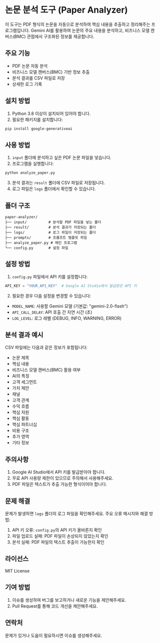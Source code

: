 # 논문 분석 도구 (Paper Analyzer)

이 도구는 PDF 형식의 논문을 자동으로 분석하여 핵심 내용을 추출하고 정리해주는 프로그램입니다. Gemini AI를 활용하여 논문의 주요 내용을 분석하고, 비즈니스 모델 캔버스(BMC) 관점에서 구조화된 정보를 제공합니다.

## 주요 기능

- PDF 논문 자동 분석
- 비즈니스 모델 캔버스(BMC) 기반 정보 추출
- 분석 결과를 CSV 파일로 저장
- 상세한 로그 기록

## 설치 방법

1. Python 3.8 이상이 설치되어 있어야 합니다.
2. 필요한 패키지를 설치합니다:
```bash
pip install google-generativeai
```

## 사용 방법

1. `input` 폴더에 분석하고 싶은 PDF 논문 파일을 넣습니다.
2. 프로그램을 실행합니다:
```bash
python analyze_paper.py
```
3. 분석 결과는 `result` 폴더에 CSV 파일로 저장됩니다.
4. 로그 파일은 `logs` 폴더에서 확인할 수 있습니다.

## 폴더 구조

```
paper-analyzer/
├── input/          # 분석할 PDF 파일을 넣는 폴더
├── result/         # 분석 결과가 저장되는 폴더
├── logs/           # 로그 파일이 저장되는 폴더
├── prompts/        # 프롬프트 템플릿 파일
├── analyze_paper.py # 메인 프로그램
└── config.py       # 설정 파일
```

## 설정 방법

1. `config.py` 파일에서 API 키를 설정합니다:
```python
API_KEY = "YOUR_API_KEY"  # Google AI Studio에서 발급받은 API 키
```

2. 필요한 경우 다음 설정을 변경할 수 있습니다:
- `MODEL_NAME`: 사용할 Gemini 모델 (기본값: "gemini-2.0-flash")
- `API_CALL_DELAY`: API 호출 간 지연 시간 (초)
- `LOG_LEVEL`: 로그 레벨 (DEBUG, INFO, WARNING, ERROR)

## 분석 결과 예시

CSV 파일에는 다음과 같은 정보가 포함됩니다:
- 논문 제목
- 핵심 내용
- 비즈니스 모델 캔버스(BMC) 활용 여부
- AI의 특징
- 고객 세그먼트
- 가치 제안
- 채널
- 고객 관계
- 수익 흐름
- 핵심 자원
- 핵심 활동
- 핵심 파트너십
- 비용 구조
- 추가 영역
- 기타 정보

## 주의사항

1. Google AI Studio에서 API 키를 발급받아야 합니다.
2. 무료 API 사용량 제한이 있으므로 주의해서 사용해주세요.
3. PDF 파일은 텍스트가 추출 가능한 형식이어야 합니다.

## 문제 해결

문제가 발생하면 `logs` 폴더의 로그 파일을 확인해주세요. 주요 오류 메시지와 해결 방법:

1. API 키 오류: `config.py`의 API 키가 올바른지 확인
2. 파일 업로드 실패: PDF 파일이 손상되지 않았는지 확인
3. 분석 실패: PDF 파일의 텍스트 추출이 가능한지 확인

## 라이선스

MIT License

## 기여 방법

1. 이슈를 생성하여 버그를 보고하거나 새로운 기능을 제안해주세요.
2. Pull Request를 통해 코드 개선을 제안해주세요.

## 연락처

문제가 있거나 도움이 필요하시면 이슈를 생성해주세요. 